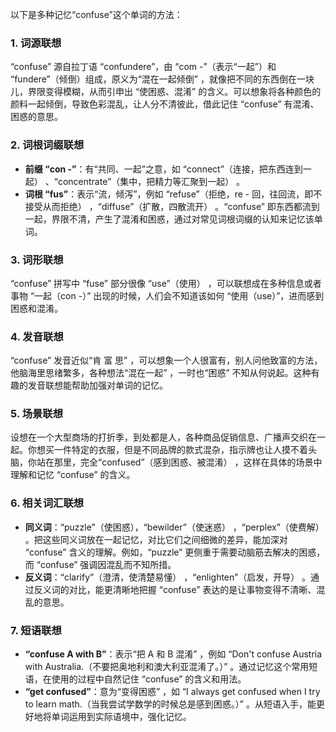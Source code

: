 以下是多种记忆“confuse”这个单词的方法：
### 1. 词源联想
“confuse” 源自拉丁语 “confundere”，由 “com -”（表示“一起”）和 “fundere”（倾倒）组成，原义为“混在一起倾倒” ，就像把不同的东西倒在一块儿，界限变得模糊，从而引申出 “使困惑、混淆” 的含义。可以想象将各种颜色的颜料一起倾倒，导致色彩混乱，让人分不清彼此，借此记住 “confuse” 有混淆、困惑的意思。

### 2. 词根词缀联想
- **前缀 “con -”**：有“共同、一起”之意，如 “connect”（连接，把东西连到一起） 、“concentrate”（集中，把精力等汇聚到一起） 。
- **词根 “fus”**：表示“流，倾泻”，例如 “refuse”（拒绝，re - 回，往回流，即不接受从而拒绝） ，“diffuse”（扩散，四散流开） 。“confuse” 即东西都流到一起，界限不清，产生了混淆和困惑，通过对常见词根词缀的认知来记忆该单词。

### 3. 词形联想
“confuse” 拼写中 “fuse” 部分很像 “use”（使用） ，可以联想成在多种信息或者事物 “一起（con -）” 出现的时候，人们会不知道该如何 “使用（use）”，进而感到困惑和混淆。

### 4. 发音联想
“confuse” 发音近似“肯 富 思” ，可以想象一个人很富有，别人问他致富的方法，他脑海里思绪繁多，各种想法“混在一起” ，一时也“困惑” 不知从何说起。这种有趣的发音联想能帮助加强对单词的记忆。

### 5. 场景联想
设想在一个大型商场的打折季，到处都是人，各种商品促销信息、广播声交织在一起。你想买一件特定的衣服，但是不同品牌的款式混杂，指示牌也让人摸不着头脑，你站在那里，完全“confused”（感到困惑、被混淆） ，这样在具体的场景中理解和记忆 “confuse” 的含义。

### 6. 相关词汇联想
- **同义词**：“puzzle”（使困惑），“bewilder”（使迷惑） ，“perplex”（使费解） 。把这些同义词放在一起记忆，对比它们之间细微的差异，能加深对 “confuse” 含义的理解。例如，“puzzle” 更侧重于需要动脑筋去解决的困惑，而 “confuse” 强调因混乱而不知所措。
- **反义词**：“clarify”（澄清，使清楚易懂） ，“enlighten”（启发，开导） 。通过反义词的对比，能更清晰地把握 “confuse” 表达的是让事物变得不清晰、混乱的意思。

### 7. 短语联想
- **“confuse A with B”**：表示“把 A 和 B 混淆” ，例如 “Don't confuse Austria with Australia.（不要把奥地利和澳大利亚混淆了。）” 。通过记忆这个常用短语，在使用的过程中自然记住 “confuse” 的含义和用法。
 - **“get confused”**：意为“变得困惑” ，如 “I always get confused when I try to learn math.（当我尝试学数学的时候总是感到困惑。）” 。从短语入手，能更好地将单词运用到实际语境中，强化记忆。 